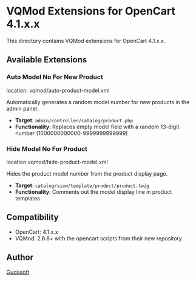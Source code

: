 # VQMod Extensions for OpenCart 4.1.x.x

This directory contains VQMod extensions for OpenCart 4.1.x.x.

## Available Extensions


### Auto Model No For New Product

location: vqmod/auto-product-model.xml

Automatically generates a random model number for new products in the admin panel.

- **Target**: `admin/controller/catalog/product.php`
- **Functionality**: Replaces empty model field with a random 13-digit number (1000000000000-9999999999999)

### Hide Model No For Product

location vqmod/hide-product-model.xml

Hides the product model number from the product display page.

- **Target**: `catalog/view/template/product/product.twig`
- **Functionality**: Comments out the model display line in product templates


## Compatibility

- OpenCart: 4.1.x.x
- VQMod: 2.6.6+ with the opencart scripts from their new repository

## Author

[Gudasoft](https://www.gudasoft.com)
